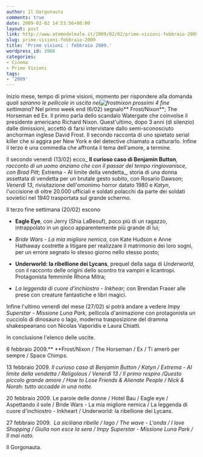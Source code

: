 ```yaml
---
author: Il Gorgonauta
comments: true
date: 2009-02-02 14:53:56+00:00
layout: post
link: http://www.atomodelmale.it/2009/02/02/prime-visioni-febbraio-2009/
slug: prime-visioni-febbraio-2009
title: 'Prime visioni : febbraio 2009.'
wordpress_id: 3988
categories:
- Cinema
- Prime Visioni
tags:
- '2009'
---
```


Inizio mese, tempo di prime visioni, momento per rispondere alla domanda _quali saranno le pellicole in uscita nei![frostnixon](http://www.atomodelmale.it/wp-content/uploads/2009/02/frostnixon.jpg) prossimi 4 fine settimana_? Nel primo week end (6/02) segnalo** Frost/Nixon**; The Horseman ed Ex. Il primo parla dello scandalo Watergate che coinvolse il presidente americano Richard Nixon. Quest'ultimo, dopo 3 anni (di silenzio) dalle dimissioni, accettò di farsi intervistare dallo semi-sconosciuto anchorman inglese David Frost. Il secondo racconta di uno spietato serial killer che si aggira per New York e del detective chiamato a catturarlo. Infine il terzo è una commedia che affronta il tema dell'amore, a termine.

Il secondo venerdì (13/02) ecco_ **Il curioso caso di Benjamin Button**_, racconto di un uomo anziano che con il passar del tempo ringiovanisce, con Brad Pitt;_ Extrema - Al limite della vendetta_, storia di una donna assettata di vendetta per un brutale gesto subito, con Rosario Dawson; _Venerdì 13_, rivisitazione dell'omonimo horror datato 1980 e _Katyn_, l'uccisione di oltre 20.000 ufficiali e soldati polacchi da parte dei soldati sovietici nel 1940 trasportata sul grande schermo.

<!-- more -->


Il terzo fine settimana (20/02) escono



	
  * **Eagle Eye**, con Jerry (Shia LaBeouf), poco più di un ragazzo, intrappolato in un gioco apparentemente più grande di lui;

	
  * _Bride Wars  - La mia migliore nemica_, con Kate Hudson e Anne Hathaway costrette a litigare per realizzare il matrimonio dei loro sogni, per un errore segnato lo stesso giorno nello stesso posto;

	
  * **Underworld: la ribellione dei Lycans**, prequel della saga di _Underworld_, con il racconto delle origini dello scontro tra vampiri e licantropi. Protagonista femminile Rhona Mitra;

	
  * _La leggenda di cuore d'inchiostro - Inkhear;_ con Brendan Fraser alle prese con creature fantastiche e libri magici.


Infine l'ultimo venerdì del mese (27/02) si potrà andare a vedere _Impy Superstar - Missione Luna Park,_ pellicola d'animazione con protagonista un cucciolo di dinosauro o Iago, moderna trasposizione del dramma shakespeariano con Nicolas Vaporidis e Laura Chiatti.

In conclusione l'elenco delle uscite.

6 febbraio 2009.** **Frost/Nixon / The Horseman / Ex / Ti amerò per sempre / Space Chimps.

13 febbraio 2009. _Il curioso caso di Benjamin Button / Katyn / Extrema - Al limite della vendetta / Religolous / Venerdì 13 / Il primo respiro /Questo piccolo grande amore / How to Lose Friends & Alienate People / Nick & Norah: tutto accadde in una notte._

20 febbraio 2009. Le parole delle donne / Hotel Bau / Eagle eye / Aspettando il sole / Bride Wars - La mia migliore nemica / La leggenda di cuore d'inchiostro - Inkheart / Underworld: la ribellione dei Lycans.

27 febbraio 2009.  _La siciliana ribelle / Iago / The wave - L'onda / I love Shopping / Giulia non esce la sera / Impy Superstar - Missione Luna Park / Il mai nato._

Il Gorgonauta.
